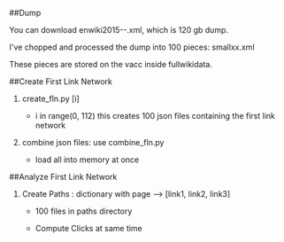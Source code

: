 
##Dump

You can download enwiki2015--.xml, which is 120 gb dump.

I've chopped and processed the dump into 100 pieces:
smallxx.xml 

These pieces are stored on the vacc inside fullwikidata.


##Create First Link Network

1. create_fln.py [i] 
    * i in range(0, 112)
this creates 100 json files containing the first link network

2. combine json files: use combine_fln.py
    * load all into memory at once

##Analyze First Link Network

1. Create Paths : dictionary with page --> [link1, link2, link3]
    * 100 files in paths directory

    * Compute Clicks at same time
